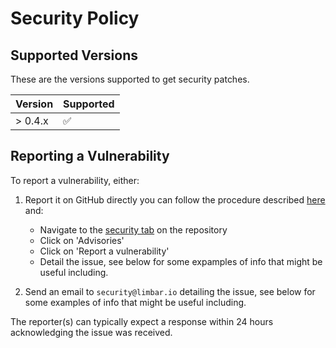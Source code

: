 # Security Policy

## Supported Versions

These are the versions supported to get security patches.

| Version | Supported          |
| ------- | ------------------ |
| > 0.4.x | :white_check_mark: |

## Reporting a Vulnerability

To report a vulnerability, either:

1. Report it on GitHub directly you can follow the procedure described
   [here](https://docs.github.com/en/code-security/security-advisories/guidance-on-reporting-and-writing/privately-reporting-a-security-vulnerability)
   and:

   - Navigate to the
     [security tab](https://github.com/limbario/android-emulator-fleet/security)
     on the repository
   - Click on 'Advisories'
   - Click on 'Report a vulnerability'
   - Detail the issue, see below for some expamples of info that might be useful
     including.

1. Send an email to `security@limbar.io` detailing the issue, see below for some
   examples of info that might be useful including.

The reporter(s) can typically expect a response within 24 hours acknowledging
the issue was received.
